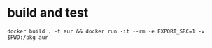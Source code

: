 # build and test

    docker build . -t aur && docker run -it --rm -e EXPORT_SRC=1 -v $PWD:/pkg aur
